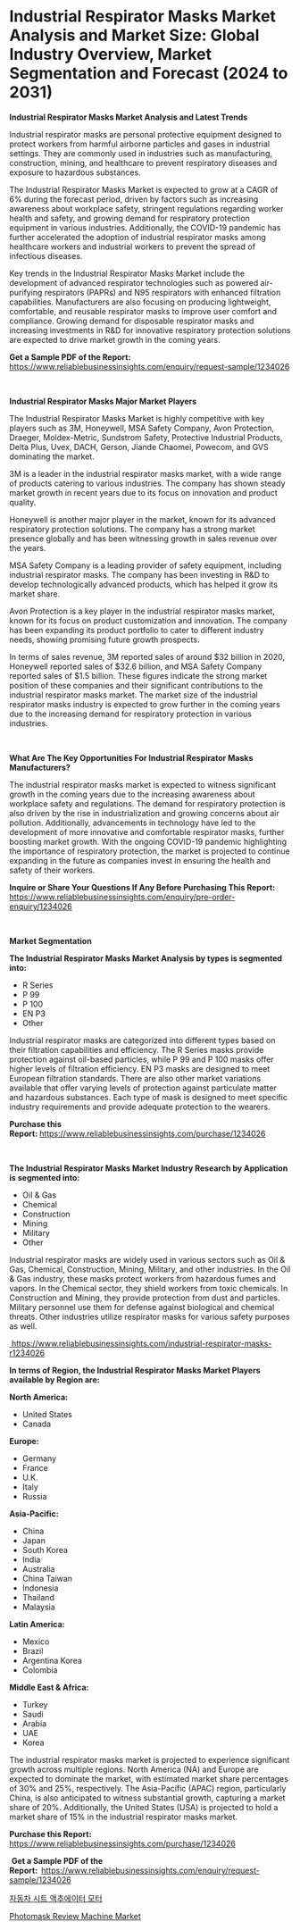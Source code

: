<p><h1>Industrial Respirator Masks Market Analysis and Market Size: Global Industry Overview, Market Segmentation and Forecast (2024 to 2031)</h1></p><p><strong>Industrial Respirator Masks Market Analysis and Latest Trends</strong></p>
<p><p>Industrial respirator masks are personal protective equipment designed to protect workers from harmful airborne particles and gases in industrial settings. They are commonly used in industries such as manufacturing, construction, mining, and healthcare to prevent respiratory diseases and exposure to hazardous substances.</p><p>The Industrial Respirator Masks Market is expected to grow at a CAGR of 6% during the forecast period, driven by factors such as increasing awareness about workplace safety, stringent regulations regarding worker health and safety, and growing demand for respiratory protection equipment in various industries. Additionally, the COVID-19 pandemic has further accelerated the adoption of industrial respirator masks among healthcare workers and industrial workers to prevent the spread of infectious diseases.</p><p>Key trends in the Industrial Respirator Masks Market include the development of advanced respirator technologies such as powered air-purifying respirators (PAPRs) and N95 respirators with enhanced filtration capabilities. Manufacturers are also focusing on producing lightweight, comfortable, and reusable respirator masks to improve user comfort and compliance. Growing demand for disposable respirator masks and increasing investments in R&D for innovative respiratory protection solutions are expected to drive market growth in the coming years.</p></p>
<p><strong>Get a Sample PDF of the Report:&nbsp;</strong> <a href="https://www.reliablebusinessinsights.com/enquiry/request-sample/1234026">https://www.reliablebusinessinsights.com/enquiry/request-sample/1234026</a></p>
<p>&nbsp;</p>
<p><strong>Industrial Respirator Masks Major Market Players</strong></p>
<p><p>The Industrial Respirator Masks Market is highly competitive with key players such as 3M, Honeywell, MSA Safety Company, Avon Protection, Draeger, Moldex-Metric, Sundstrom Safety, Protective Industrial Products, Delta Plus, Uvex, DACH, Gerson, Jiande Chaomei, Powecom, and GVS dominating the market.</p><p>3M is a leader in the industrial respirator masks market, with a wide range of products catering to various industries. The company has shown steady market growth in recent years due to its focus on innovation and product quality.</p><p>Honeywell is another major player in the market, known for its advanced respiratory protection solutions. The company has a strong market presence globally and has been witnessing growth in sales revenue over the years.</p><p>MSA Safety Company is a leading provider of safety equipment, including industrial respirator masks. The company has been investing in R&D to develop technologically advanced products, which has helped it grow its market share.</p><p>Avon Protection is a key player in the industrial respirator masks market, known for its focus on product customization and innovation. The company has been expanding its product portfolio to cater to different industry needs, showing promising future growth prospects.</p><p>In terms of sales revenue, 3M reported sales of around $32 billion in 2020, Honeywell reported sales of $32.6 billion, and MSA Safety Company reported sales of $1.5 billion. These figures indicate the strong market position of these companies and their significant contributions to the industrial respirator masks market. The market size of the industrial respirator masks industry is expected to grow further in the coming years due to the increasing demand for respiratory protection in various industries.</p></p>
<p>&nbsp;</p>
<p><strong>What Are The Key Opportunities For Industrial Respirator Masks Manufacturers?</strong></p>
<p><p>The industrial respirator masks market is expected to witness significant growth in the coming years due to the increasing awareness about workplace safety and regulations. The demand for respiratory protection is also driven by the rise in industrialization and growing concerns about air pollution. Additionally, advancements in technology have led to the development of more innovative and comfortable respirator masks, further boosting market growth. With the ongoing COVID-19 pandemic highlighting the importance of respiratory protection, the market is projected to continue expanding in the future as companies invest in ensuring the health and safety of their workers.</p></p>
<p><strong>Inquire or Share Your Questions If Any Before Purchasing This Report:</strong> <a href="https://www.reliablebusinessinsights.com/enquiry/pre-order-enquiry/1234026">https://www.reliablebusinessinsights.com/enquiry/pre-order-enquiry/1234026</a></p>
<p>&nbsp;</p>
<p><strong>Market Segmentation</strong></p>
<p><strong>The Industrial Respirator Masks Market Analysis by types is segmented into:</strong></p>
<p><ul><li>R Series</li><li>P 99</li><li>P 100</li><li>EN P3</li><li>Other</li></ul></p>
<p><p>Industrial respirator masks are categorized into different types based on their filtration capabilities and efficiency. The R Series masks provide protection against oil-based particles, while P 99 and P 100 masks offer higher levels of filtration efficiency. EN P3 masks are designed to meet European filtration standards. There are also other market variations available that offer varying levels of protection against particulate matter and hazardous substances. Each type of mask is designed to meet specific industry requirements and provide adequate protection to the wearers.</p></p>
<p><strong>Purchase this Report:&nbsp;</strong><a href="https://www.reliablebusinessinsights.com/purchase/1234026">https://www.reliablebusinessinsights.com/purchase/1234026</a></p>
<p>&nbsp;</p>
<p><strong>The Industrial Respirator Masks Market Industry Research by Application is segmented into:</strong></p>
<p><ul><li>Oil & Gas</li><li>Chemical</li><li>Construction</li><li>Mining</li><li>Military</li><li>Other</li></ul></p>
<p><p>Industrial respirator masks are widely used in various sectors such as Oil & Gas, Chemical, Construction, Mining, Military, and other industries. In the Oil & Gas industry, these masks protect workers from hazardous fumes and vapors. In the Chemical sector, they shield workers from toxic chemicals. In Construction and Mining, they provide protection from dust and particles. Military personnel use them for defense against biological and chemical threats. Other industries utilize respirator masks for various safety purposes as well.</p></p>
<p><a href="https://www.reliablebusinessinsights.com/industrial-respirator-masks-r1234026">&nbsp;https://www.reliablebusinessinsights.com/industrial-respirator-masks-r1234026</a></p>
<p><strong>In terms of Region, the Industrial Respirator Masks Market Players available by Region are:</strong></p>
<p>
    <p> <strong> North America: </strong>
        <ul>
            <li>United States</li>
            <li>Canada</li>
        </ul>
        </p> 
    <p> <strong> Europe: </strong>
        <ul>
            <li>Germany</li>
            <li>France</li>
            <li>U.K.</li>
            <li>Italy</li>
            <li>Russia</li>
        </ul>
        </p> 
    <p> <strong> Asia-Pacific: </strong>
        <ul>
            <li>China</li>
            <li>Japan</li>
            <li>South Korea</li>
            <li>India</li>
            <li>Australia</li>
            <li>China Taiwan</li>
            <li>Indonesia</li>
            <li>Thailand</li>
            <li>Malaysia</li>
        </ul>
        </p> 
    <p> <strong> Latin America: </strong>
        <ul>
            <li>Mexico</li>
            <li>Brazil</li>
            <li>Argentina Korea</li>
            <li>Colombia</li>
        </ul>
        </p> 
    <p> <strong> Middle East & Africa: </strong>
        <ul>
            <li>Turkey</li>
            <li>Saudi</li>
            <li>Arabia</li>
            <li>UAE</li>
            <li>Korea</li>
        </ul>
    </p>
    </p>
<p><p>The industrial respirator masks market is projected to experience significant growth across multiple regions. North America (NA) and Europe are expected to dominate the market, with estimated market share percentages of 30% and 25%, respectively. The Asia-Pacific (APAC) region, particularly China, is also anticipated to witness substantial growth, capturing a market share of 20%. Additionally, the United States (USA) is projected to hold a market share of 15% in the industrial respirator masks market.</p></p>
<p><strong>Purchase this Report: </strong><a href="https://www.reliablebusinessinsights.com/purchase/1234026">https://www.reliablebusinessinsights.com/purchase/1234026</a></p>
<p>&nbsp;<strong>Get a Sample PDF of the Report:&nbsp;&nbsp;</strong><a href="https://www.reliablebusinessinsights.com/enquiry/request-sample/1234026">https://www.reliablebusinessinsights.com/enquiry/request-sample/1234026</a></p>
<p><strong></strong></p>
<p><p><a href="https://github.com/akzkkws047661437/Market-Research-Report-List-2/blob/main/115329898131.md">자동차 시트 액추에이터 모터</a></p><p><a href="https://issuu.com/reportprime-2/docs/photomask-review-machine-market-size-2030.pptx">Photomask Review Machine Market</a></p></p>